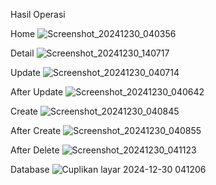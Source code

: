 Hasil Operasi

Home
![Screenshot_20241230_040356](https://github.com/user-attachments/assets/181c8032-b2ff-4661-9d43-2b72df4ffd2f)

Detail
![Screenshot_20241230_140717](https://github.com/user-attachments/assets/0e9f7ce8-a2bf-4cc2-afff-18889a0b0045)

Update
![Screenshot_20241230_040714](https://github.com/user-attachments/assets/652196de-c008-4097-9aa3-5df64270107a)

After Update
![Screenshot_20241230_040642](https://github.com/user-attachments/assets/8630b84e-f9d3-4ece-9c0e-59df813d000b)

Create
![Screenshot_20241230_040845](https://github.com/user-attachments/assets/0c32c68c-248e-4cc5-907a-fd4ca9c70eee)

After Create
![Screenshot_20241230_040855](https://github.com/user-attachments/assets/fe3aab04-86d4-4fca-8ef0-93ece4e0b8f7)

After Delete
![Screenshot_20241230_041123](https://github.com/user-attachments/assets/a41577a9-bfdb-498a-a285-9d4f8534a651)

Database
![Cuplikan layar 2024-12-30 041206](https://github.com/user-attachments/assets/c711f33a-680c-4671-b0fc-59bcae98da33)
